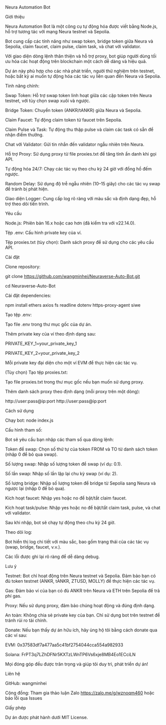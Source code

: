 Neura Automation Bot

Giới thiệu

Neura Automation Bot là một công cụ tự động hóa được viết bằng Node.js, hỗ trợ tương tác với mạng Neura testnet và Sepolia. 

Bot cung cấp các tính năng như swap token, bridge token giữa Neura và Sepolia, claim faucet, claim pulse, claim task, và chat với validator. 

Với giao diện dòng lệnh thân thiện và hỗ trợ proxy, bot giúp người dùng tối ưu hóa các hoạt động trên blockchain một cách dễ dàng và hiệu quả.

Dự án này phù hợp cho các nhà phát triển, người thử nghiệm trên testnet, hoặc bất kỳ ai muốn tự động hóa các tác vụ liên quan đến Neura và Sepolia.

Tính năng chính:

Swap Token: Hỗ trợ swap token linh hoạt giữa các cặp token trên Neura testnet, với tùy chọn swap xuôi và ngược.

Bridge Token: Chuyển token (ANKR/tANKR) giữa Neura và Sepolia.

Claim Faucet: Tự động claim token từ faucet trên Sepolia.

Claim Pulse và Task: Tự động thu thập pulse và claim các task có sẵn để nhận điểm thưởng.

Chat với Validator: Gửi tin nhắn đến validator ngẫu nhiên trên Neura.

Hỗ trợ Proxy: Sử dụng proxy từ file proxies.txt để tăng tính ẩn danh khi gọi API.

Tự động hóa 24/7: Chạy các tác vụ theo chu kỳ 24 giờ với đồng hồ đếm ngược.

Random Delay: Sử dụng độ trễ ngẫu nhiên (10–15 giây) cho các tác vụ swap để tránh bị phát hiện.

Giao diện Logger: Cung cấp log rõ ràng với màu sắc và định dạng đẹp, hỗ trợ theo dõi tiến trình.

Yêu cầu

Node.js: Phiên bản 16.x hoặc cao hơn (đã kiểm tra với v22.14.0).

Tệp .env: Cấu hình private key của ví.

Tệp proxies.txt (tùy chọn): Danh sách proxy để sử dụng cho các yêu cầu API.

Cài đặt

Clone repository:

git clone https://github.com/wangminhei/Neuraverse-Auto-Bot.git

cd Neuraverse-Auto-Bot


Cài đặt dependencies:

npm install ethers axios fs readline dotenv https-proxy-agent siwe


Tạo tệp .env:

Tạo file .env trong thư mục gốc của dự án.

Thêm private key của ví theo định dạng sau:

PRIVATE_KEY_1=your_private_key_1

PRIVATE_KEY_2=your_private_key_2


Mỗi private key đại diện cho một ví EVM để thực hiện các tác vụ.


(Tùy chọn) Tạo tệp proxies.txt:

Tạo file proxies.txt trong thư mục gốc nếu bạn muốn sử dụng proxy.

Thêm danh sách proxy theo định dạng (mỗi proxy trên một dòng):

http://user:pass@ip:port
http://user:pass@ip:port





Cách sử dụng

Chạy bot:
node index.js


Cấu hình tham số:

Bot sẽ yêu cầu bạn nhập các tham số qua dòng lệnh:

Token để swap: Chọn số thứ tự của token FROM và TO từ danh sách token (nhập 0 để bỏ qua swap).

Số lượng swap: Nhập số lượng token để swap (ví dụ: 0.1).

Số lần swap: Nhập số lần lặp lại chu kỳ swap (ví dụ: 2).

Số lượng bridge: Nhập số lượng token để bridge từ Sepolia sang Neura và ngược lại (nhập 0 để bỏ qua).

Kích hoạt faucet: Nhập yes hoặc no để bật/tắt claim faucet.

Kích hoạt task/pulse: Nhập yes hoặc no để bật/tắt claim task, pulse, và chat với validator.


Sau khi nhập, bot sẽ chạy tự động theo chu kỳ 24 giờ.


Theo dõi log:

Bot hiển thị log chi tiết với màu sắc, bao gồm trạng thái của các tác vụ (swap, bridge, faucet, v.v.).

Các lỗi được ghi lại rõ ràng để dễ dàng debug.



Lưu ý

Testnet: Bot chỉ hoạt động trên Neura testnet và Sepolia. Đảm bảo bạn có đủ token testnet (ANKR, tANKR, ZTUSD, MOLLY) để thực hiện các tác vụ.

Gas: Đảm bảo ví của bạn có đủ ANKR trên Neura và ETH trên Sepolia để trả phí gas.

Proxy: Nếu sử dụng proxy, đảm bảo chúng hoạt động và đúng định dạng.

An toàn: Không chia sẻ private key của bạn. Chỉ sử dụng bot trên testnet để tránh rủi ro tài chính.

Donate:
Nếu bạn thấy dự án hữu ích, hãy ủng hộ tôi bằng cách donate qua các ví sau:

EVM: 0x37583df7a477aa5c41bf2754044cca554a982933

Solana: FrPT3q7LZhDFNr5KXTzLWnTP6Vs6xje8MB4Eo1ECciLN



Mọi đóng góp đều được trân trọng và giúp tôi duy trì, phát triển dự án!

Liên hệ

GitHub: wangminhei

Cộng đồng: Tham gia thảo luận Zalo https://zalo.me/g/wznoqm460 hoặc báo lỗi qua Issues

Giấy phép

Dự án được phát hành dưới MIT License.




